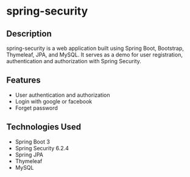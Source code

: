 <h1>spring-security</h1>
<h2>Description</h2>
<p>spring-security is a web application built using Spring Boot, Bootstrap, Thymeleaf, JPA, and MySQL. It serves as a demo for user registration, authentication and authorization with Spring Security.</p>
<h2>Features</h2>
<ul>
  <li>User authentication and authorization</li>
  <li>Login with google or facebook</li>
  <li>Forget password</li>
</ul>
<h2>Technologies Used</h2>
<ul>
  <li>Spring Boot 3</li>
  <li>Spring Security 6.2.4</li>
  <li>Spring JPA</li>
  <li>Thymeleaf</li>
  <li>MySQL</li>
</ul>
